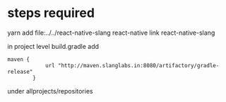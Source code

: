 # steps required

yarn add file:../../react-native-slang
react-native link react-native-slang

in project level build.gradle add

```
maven {
            url "http://maven.slanglabs.in:8080/artifactory/gradle-release"
        }
```

under allprojects/repositories
